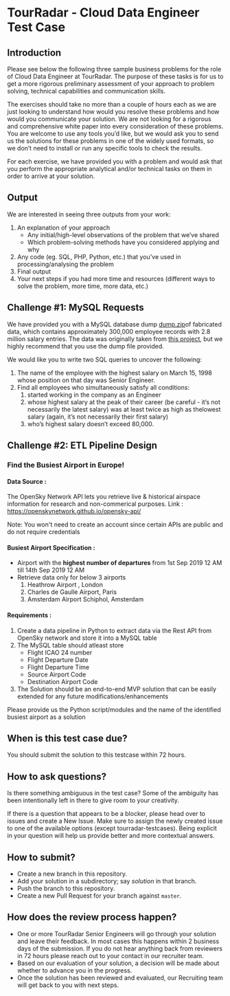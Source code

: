 # TourRadar - Cloud Data Engineer Test Case

## Introduction
Please see below the following three sample business problems for the role of Cloud Data Engineer at TourRadar. The purpose of these tasks is for us to get a more rigorous preliminary assessment of your approach to problem solving, technical capabilities and communication skills.

The exercises should take no more than a couple of hours each as we are just looking to understand how would you resolve these problems and how would you communicate your solution. We are not looking for a rigorous and comprehensive white paper into every consideration of these problems. You are welcome to use any tools you’d like, but we would ask you to send us the solutions for these problems in one of the widely used formats, so we don’t need to install or run any specific tools to check the results.

For each exercise, we have provided you with a problem and would ask that you perform the appropriate analytical and/or technical tasks on them in order to arrive at your solution.

## Output

We are interested in seeing three outputs from your work:

1. An explanation of your approach
    * Any initial/high-level observations of the problem that we’ve shared
    * Which problem-solving methods have you considered applying and why
2. Any code (eg. SQL, PHP, Python, etc.) that you’ve used in processing/analysing the
problem
3. Final output
4. Your next steps if you had more time and resources (different ways to solve the problem,
more time, more data, etc.)

## Challenge #1: MySQL Requests

We have provided you with a MySQL database dump [​dump.zip​](https://drive.google.com/file/d/1L4BX84yEK_au3CGauTcRsdfqcTSsJ2FU/view?usp=sharing) of fabricated data, which contains approximately 300,000 employee records with 2.8 million salary entries. The data was originally taken from ​[this project​](https://github.com/datacharmer/test_db), but we highly recommend that you use the dump file provided.

We would like you to write two SQL queries to uncover the following:

1. The name of the employee with the highest salary on ​March 15, 1998​ whose position on
that day was ​Senior Engineer​.
2. Find all employees who simultaneously satisfy all conditions:
    1. started working in the company as an ​Engineer
    2. whose ​highest salary​ at the peak of their career (be careful - it’s not necessarily
the latest salary) was at least twice as high as the ​lowest salary​ (again, it’s not
necessarily their first salary)
    3. who’s ​highest salary​ doesn’t exceed 80,000.

## Challenge #2: ETL Pipeline Design

### Find the Busiest Airport in Europe!

#### Data Source :
The OpenSky Network API lets you retrieve live & historical airspace information for research and non-commerical purposes.
Link : https://openskynetwork.github.io/opensky-api/

Note: You won't need to create an account since certain APIs are public and do not require credentials

#### Busiest Airport Specification :

 - Airport with the **highest number of departures** from 1st Sep 2019 12 AM till 14th Sep 2019 12 AM
 - Retrieve data only for below 3 airports
	 1. Heathrow Airport , London
	 2. Charles de Gaulle Airport, Paris
	 3. Amsterdam Airport Schiphol, Amsterdam

#### Requirements :
1. Create a data pipeline in Python to extract data via the Rest API from OpenSky network and store it into a MySQL table
2. The MySQL table should atleast store
	- Flight ICAO 24 number
	- Flight Departure Date
	- Flight Departure Time
	- Source Airport Code
	- Destination Airport Code
3.  The Solution should be an end-to-end MVP solution that can be easily extended for any future modifications/enhancements

Please provide us the Python script/modules and the name of the identified busiest airport as a solution

## When is this test case due?
You should submit the solution to this testcase within 72 hours.

## How to ask questions?
Is there something ambiguous in the test case? Some of the ambiguity has been intentionally left in there to give room to your creativity.

If there is a question that appears to be a blocker, please head over to issues and create a New Issue. Make sure to assign the newly created issue to one of the available options (except tourradar-testcases). Being explicit in your question will help us provide better and more contextual answers.

## How to submit?
- Create a new branch in this repository.
- Add your solution in a subdirectory; say *solution* in that branch.
- Push the branch to this repository.
- Create a new Pull Request for your branch against `master`.

## How does the review process happen?
- One or more TourRadar Senior Engineers will go through your solution and leave their feedback.
In most cases this happens within 2 business days of the submission. If you do not hear anything back from
reviewers in 72 hours please reach out to your contact in our recruiter team.
- Based on our evaluation of your solution, a decision will be made about whether to advance you in the progress.
- Once the solution has been reviewed and evaluated, our Recruiting team will get back to you with next steps.
